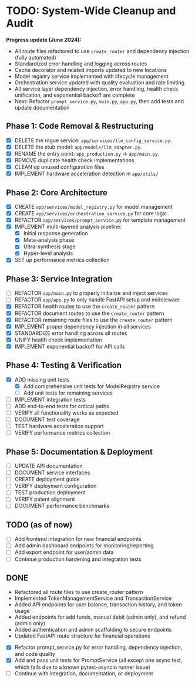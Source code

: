 # TODO: System-Wide Cleanup and Audit

**Progress update (June 2024):**

- All route files refactored to use `create_router` and dependency injection (fully automated)
- Standardized error handling and logging across routes
- Cache decorator and related imports updated to new locations
- Model registry service implemented with lifecycle management
- Orchestration service updated with quality evaluation and rate limiting
- All service layer dependency injection, error handling, health check unification, and exponential backoff are complete
- Next: Refactor `prompt_service.py`, `main.py`, `app.py`, then add tests and update documentation

## Phase 1: Code Removal & Restructuring

- [x] DELETE the rogue service: `app/services/llm_config_service.py`.
- [x] DELETE the stub model: `app/models/llm_adapter.py`.
- [x] RENAME the entry point: `app_production.py` -> `app/main.py`.
- [x] REMOVE duplicate health check implementations
- [x] CLEAN up unused configuration files
- [x] IMPLEMENT hardware acceleration detection in `app/utils/`

## Phase 2: Core Architecture

- [x] CREATE `app/services/model_registry.py` for model management
- [x] CREATE `app/services/orchestration_service.py` for core logic
- [x] REFACTOR `app/services/prompt_service.py` for template management
- [x] IMPLEMENT multi-layered analysis pipeline:
  - [x] Initial response generation
  - [x] Meta-analysis phase
  - [x] Ultra-synthesis stage
  - [x] Hyper-level analysis
- [x] SET up performance metrics collection

## Phase 3: Service Integration

- [ ] REFACTOR `app/main.py` to properly initialize and inject services
- [ ] REFACTOR `app/app.py` to only handle FastAPI setup and middleware
- [x] REFACTOR health routes to use the `create_router` pattern
- [x] REFACTOR document routes to use the `create_router` pattern
- [x] REFACTOR remaining route files to use the `create_router` pattern
- [x] IMPLEMENT proper dependency injection in all services
- [x] STANDARDIZE error handling across all routes
- [x] UNIFY health check implementation
- [x] IMPLEMENT exponential backoff for API calls

## Phase 4: Testing & Verification

- [x] ADD missing unit tests
  - [x] Add comprehensive unit tests for ModelRegistry service
  - [ ] Add unit tests for remaining services
- [ ] IMPLEMENT integration tests
- [ ] ADD end-to-end tests for critical paths
- [ ] VERIFY all functionality works as expected
- [ ] DOCUMENT test coverage
- [ ] TEST hardware acceleration support
- [ ] VERIFY performance metrics collection

## Phase 5: Documentation & Deployment

- [ ] UPDATE API documentation
- [ ] DOCUMENT service interfaces
- [ ] CREATE deployment guide
- [ ] VERIFY deployment configuration
- [ ] TEST production deployment
- [ ] VERIFY patent alignment
- [ ] DOCUMENT performance benchmarks

## TODO (as of now)

- [ ] Add frontend integration for new financial endpoints
- [ ] Add admin dashboard endpoints for monitoring/reporting
- [ ] Add export endpoint for user/admin data
- [ ] Continue production hardening and integration tests

## DONE

- Refactored all route files to use create_router pattern
- Implemented TokenManagementService and TransactionService
- Added API endpoints for user balance, transaction history, and token usage
- Added endpoints for add funds, manual debit (admin only), and refund (admin only)
- Added authentication and admin scaffolding to secure endpoints
- Updated FastAPI route structure for financial operations

- [x] Refactor prompt_service.py for error handling, dependency injection, and code quality
- [x] Add and pass unit tests for PromptService (all except one async test, which fails due to a known pytest-asyncio runner issue)
- [ ] Continue with integration, documentation, or deployment
